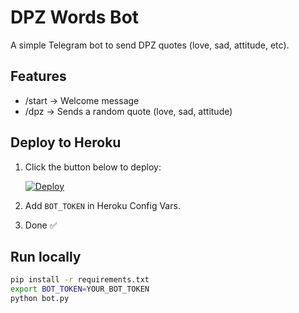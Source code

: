 # DPZ Words Bot

A simple Telegram bot to send DPZ quotes (love, sad, attitude, etc).

## Features
- /start → Welcome message
- /dpz <category> → Sends a random quote (love, sad, attitude)

## Deploy to Heroku

1. Click the button below to deploy:
   
   [![Deploy](https://www.herokucdn.com/deploy/button.svg)](https://heroku.com/deploy)

2. Add `BOT_TOKEN` in Heroku Config Vars.

3. Done ✅

## Run locally

```bash
pip install -r requirements.txt
export BOT_TOKEN=YOUR_BOT_TOKEN
python bot.py
```

